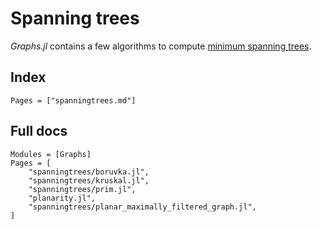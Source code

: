 # Spanning trees

_Graphs.jl_ contains a few algorithms to compute [minimum spanning trees](https://en.wikipedia.org/wiki/Minimum_spanning_tree).

## Index

```@index
Pages = ["spanningtrees.md"]
```

## Full docs

```@autodocs
Modules = [Graphs]
Pages = [
    "spanningtrees/boruvka.jl",
    "spanningtrees/kruskal.jl",
    "spanningtrees/prim.jl",
    "planarity.jl",
    "spanningtrees/planar_maximally_filtered_graph.jl",
]

```
